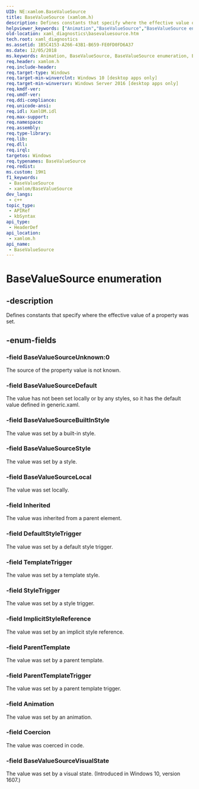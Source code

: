 ```yaml
---
UID: NE:xamlom.BaseValueSource
title: BaseValueSource (xamlom.h)
description: Defines constants that specify where the effective value of a property was set.
helpviewer_keywords: ["Animation","BaseValueSource","BaseValueSource enumeration","BaseValueSourceBuiltInStyle","BaseValueSourceDefault","BaseValueSourceLocal","BaseValueSourceStyle","BaseValueSourceUnknown","BaseValueSourceVisualState","Coercion","DefaultStyleTrigger","ImplicitStyleReference","Inherited","ParentTemplate","ParentTemplateTrigger","StyleTrigger","TemplateTrigger","xaml_diagnostics.basevaluesource","xamlom/Animation","xamlom/BaseValueSource","xamlom/BaseValueSourceBuiltInStyle","xamlom/BaseValueSourceDefault","xamlom/BaseValueSourceLocal","xamlom/BaseValueSourceStyle","xamlom/BaseValueSourceUnknown","xamlom/BaseValueSourceVisualState","xamlom/Coercion","xamlom/DefaultStyleTrigger","xamlom/ImplicitStyleReference","xamlom/Inherited","xamlom/ParentTemplate","xamlom/ParentTemplateTrigger","xamlom/StyleTrigger","xamlom/TemplateTrigger"]
old-location: xaml_diagnostics\basevaluesource.htm
tech.root: xaml_diagnostics
ms.assetid: 1B5C4153-A266-43B1-B659-FE0FD0FD6A37
ms.date: 12/05/2018
ms.keywords: Animation, BaseValueSource, BaseValueSource enumeration, BaseValueSourceBuiltInStyle, BaseValueSourceDefault, BaseValueSourceLocal, BaseValueSourceStyle, BaseValueSourceUnknown, BaseValueSourceVisualState, Coercion, DefaultStyleTrigger, ImplicitStyleReference, Inherited, ParentTemplate, ParentTemplateTrigger, StyleTrigger, TemplateTrigger, xaml_diagnostics.basevaluesource, xamlom/Animation, xamlom/BaseValueSource, xamlom/BaseValueSourceBuiltInStyle, xamlom/BaseValueSourceDefault, xamlom/BaseValueSourceLocal, xamlom/BaseValueSourceStyle, xamlom/BaseValueSourceUnknown, xamlom/BaseValueSourceVisualState, xamlom/Coercion, xamlom/DefaultStyleTrigger, xamlom/ImplicitStyleReference, xamlom/Inherited, xamlom/ParentTemplate, xamlom/ParentTemplateTrigger, xamlom/StyleTrigger, xamlom/TemplateTrigger
req.header: xamlom.h
req.include-header: 
req.target-type: Windows
req.target-min-winverclnt: Windows 10 [desktop apps only]
req.target-min-winversvr: Windows Server 2016 [desktop apps only]
req.kmdf-ver: 
req.umdf-ver: 
req.ddi-compliance: 
req.unicode-ansi: 
req.idl: XamlOM.idl
req.max-support: 
req.namespace: 
req.assembly: 
req.type-library: 
req.lib: 
req.dll: 
req.irql: 
targetos: Windows
req.typenames: BaseValueSource
req.redist: 
ms.custom: 19H1
f1_keywords:
 - BaseValueSource
 - xamlom/BaseValueSource
dev_langs:
 - c++
topic_type:
 - APIRef
 - kbSyntax
api_type:
 - HeaderDef
api_location:
 - xamlom.h
api_name:
 - BaseValueSource
---
```


# BaseValueSource enumeration


## -description

Defines constants that specify where the effective value of a property was set.

## -enum-fields

### -field BaseValueSourceUnknown:0

The source of the property value is not known.

### -field BaseValueSourceDefault

The value has not been set locally or by any styles, so it has the
default value defined in generic.xaml.

### -field BaseValueSourceBuiltInStyle

The value was set by a built-in style.

### -field BaseValueSourceStyle

The value was set by a style.

### -field BaseValueSourceLocal

The value was set locally.

### -field Inherited

The value was inherited from a parent element.

### -field DefaultStyleTrigger

The value was set by a default style trigger.

### -field TemplateTrigger

The value was set by a template style.

### -field StyleTrigger

The value was set by a style trigger.

### -field ImplicitStyleReference

The value was set by an implicit style reference.

### -field ParentTemplate

The value was set by a parent template.

### -field ParentTemplateTrigger

The value was set by a parent template trigger.

### -field Animation

The value was set by an animation.

### -field Coercion

The value was coerced in code.

### -field BaseValueSourceVisualState

The value was set by a visual state. (Introduced in Windows 10, version 1607.)

